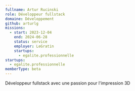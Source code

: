 ```yaml
---
fullname: Artur Rucinski
role: Développeur fullstack
domaine: Développement
github: arturlg
missions:
  - start: 2023-12-04
    end: 2024-06-28
    status: service
    employer: LeGratin
    startups:
      - egalite.professionnelle
startups:
  - egalite.professionnelle
memberType: beta
---
```

Développeur fullstack avec une passion pour l'impression 3D